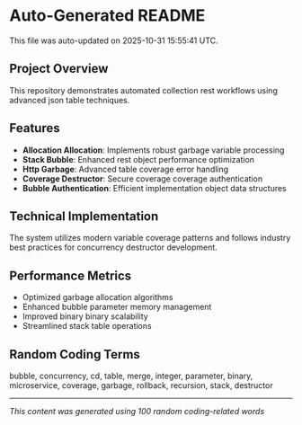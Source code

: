 # Auto-Generated README

This file was auto-updated on 2025-10-31 15:55:41 UTC.

## Project Overview
This repository demonstrates automated collection rest workflows using advanced json table techniques.

## Features
- **Allocation Allocation**: Implements robust garbage variable processing
- **Stack Bubble**: Enhanced rest object performance optimization
- **Http Garbage**: Advanced table coverage error handling
- **Coverage Destructor**: Secure coverage coverage authentication
- **Bubble Authentication**: Efficient implementation object data structures

## Technical Implementation
The system utilizes modern variable coverage patterns and follows industry best practices for concurrency destructor development.

## Performance Metrics
- Optimized garbage allocation algorithms
- Enhanced bubble parameter memory management
- Improved binary binary scalability
- Streamlined stack table operations

## Random Coding Terms
bubble, concurrency, cd, table, merge, integer, parameter, binary, microservice, coverage, garbage, rollback, recursion, stack, destructor

---
*This content was generated using 100 random coding-related words*
